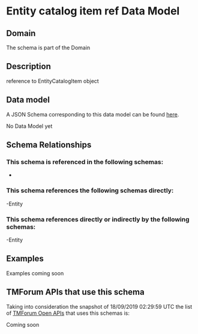 # Entity catalog item ref Data Model

## Domain

The  schema is part of the  Domain

## Description

reference to EntityCatalogItem object

## Data model

A JSON Schema corresponding to this data model can be found
[here](https://github.com/tmforum-rand/schemas/blob/master/Common/EntityCatalogItemRef.schema.json).

No Data Model yet

## Schema Relationships

### This schema is referenced in the following schemas:

-

### This schema references the following schemas directly:

-Entity

### This schema references directly or indirectly by the following schemas:

-Entity



## Examples

Examples coming soon

## TMForum APIs that use this schema

Taking into consideration the snapshot of 18/09/2019 02:29:59 UTC the list of [TMForum Open APIs](https://www.tmforum.org/open-apis/) that uses this schemas is:

Coming soon